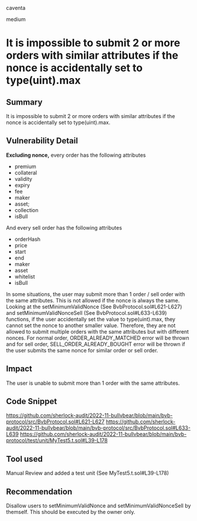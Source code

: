 caventa

medium

# It is impossible to submit 2 or more orders with similar attributes if the nonce is accidentally set to type(uint).max

## Summary
It is impossible to submit 2 or more orders with similar attributes if the nonce is accidentally set to type(uint).max.

## Vulnerability Detail
**Excluding nonce,** 
every order has the following attributes

- premium
- collateral
- validity
- expiry
- fee
- maker
- asset;
- collection
- isBull

And every sell order has the following attributes

- orderHash
- price
- start
- end
- maker
- asset
- whitelist
- isBull

In some situations, the user may submit more than 1 order / sell order with the same attributes. This is not allowed if the nonce is always the same. Looking at the setMinimumValidNonce (See BvbProtocol.sol#L621-L627) and setMinimumValidNonceSell (See BvbProtocol.sol#L633-L639) functions, if the user accidentally set the value to type(uint).max, they cannot set the nonce to another smaller value. Therefore, they are not allowed to submit multiple orders with the same attributes but with different nonces. For normal order, ORDER_ALREADY_MATCHED error will be thrown and for sell order, SELL_ORDER_ALREADY_BOUGHT error will be thrown if the user submits the same nonce for similar order or sell order.

## Impact
The user is unable to submit more than 1 order with the same attributes.

## Code Snippet
https://github.com/sherlock-audit/2022-11-bullvbear/blob/main/bvb-protocol/src/BvbProtocol.sol#L621-L627
https://github.com/sherlock-audit/2022-11-bullvbear/blob/main/bvb-protocol/src/BvbProtocol.sol#L633-L639
https://github.com/sherlock-audit/2022-11-bullvbear/blob/main/bvb-protocol/test/unit/MyTest5.t.sol#L39-L178

## Tool used
Manual Review and added a test unit (See MyTest5.t.sol#L39-L178)

## Recommendation
Disallow users to setMinimumValidNonce and setMinimumValidNonceSell by themself.  This should be executed by the owner only.